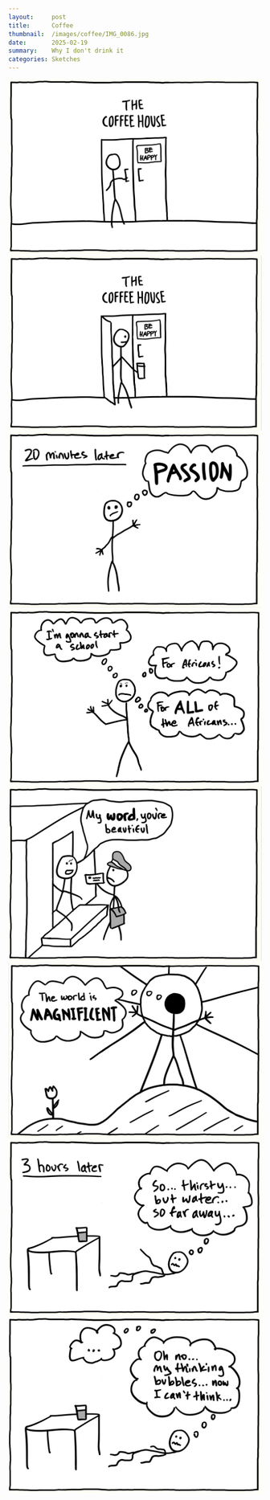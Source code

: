 ```yaml
---
layout:     post
title:      Coffee
thumbnail:  /images/coffee/IMG_0086.jpg
date:       2025-02-19
summary:    Why I don't drink it
categories: Sketches
---
```


![](/images/coffee/IMG_0075.jpg)
![](/images/coffee/IMG_0076.jpg)
![](/images/coffee/IMG_0077.jpg)
![](/images/coffee/IMG_0078.jpg)
![](/images/coffee/IMG_0079.jpg)
![](/images/coffee/IMG_0080.jpg)
![](/images/coffee/IMG_0081.jpg)
![](/images/coffee/IMG_0082.jpg)